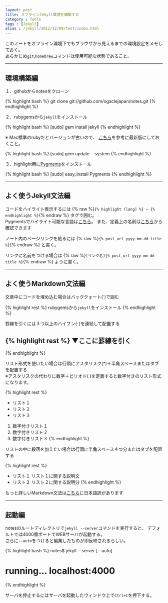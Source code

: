```yaml
---
layout: post
title: オフラインJekyll環境を構築する
category : Tools
tags : [Jekyll]
alias : /jekyll/2012/12/09/test/index.html
---
```


このノートをオフライン環境下でもブラウザから見えるまでの環境設定をメモしておく。  
あらかじめ`git`,`homebrew`コマンドは使用可能な状態であること。

-------------------------------
## 環境構築編 ##
１．githubからnotesをクローン

{% highlight bash %}
git clone git://github.com/ogaclejapan/notes.git
{% endhighlight %}

２．rubygemsから`jekyll`をインストール

{% highlight bash %}
[sudo] gem install jekyll
{% endhighlight %}

※ Mac標準のrubyだとバージョンが古いので、
[こちら](http://pplog.org/?p=2155)を参考に最新版にしておくこと。

{% highlight bash %}
[sudo] gem update --system
{% endhighlight %}

３．highlight用に[Pygments](http://pygments.org/)をインストール

{% highlight bash %}
[sudo] easy_install Pygments
{% endhighlight %}

-------------------------------
## よく使うJekyll文法編 ##
コードをハイライト表示するには
{% raw %}`{% highlight (lang) %} ~ {% endhighlight %}`{% endraw %}
タグで囲む。   
Pygmentsでハイライト可能な言語は[こちら](http://pygments.org/languages/)。
また、定義上の名前は[こちら](http://pygments.org/docs/lexers/)から確認できます

ノート内のページリンクを貼るには
{% raw %}`{% post_url yyyy-mm-dd-title %}`{% endraw %}
と書く。   

リンクに名前をつける場合は
{% raw %}`[リンク名]{% post_url yyyy-mm-dd-title %}`{% endraw %}
ように書く。

-------------------------------
## よく使うMarkdown文法編 ##
文章中にコードを埋め込む場合はバッククォート(\`)で囲む

{% highlight rest %}
rubygemsから`jekyll`をインストール
{% endhighlight %}

罫線を引くには３つ以上のハイフン(\-)を連続して配置する

{% highlight rest %}
▼ここに罫線を引く
-----------------
{% endhighlight %}

リスト形式を使いたい場合は行頭にアスタリスク(\*)＋半角スペースまたはタブを配置する  
※アスタリスクの代わりに数字＋ピリオド(\.)を定義すると数字付きのリスト形式になります。

{% highlight rest %}
* リスト１
* リスト２
* リスト３

1. 数字付きリスト１
2. 数字付きリスト２
3. 数字付きリスト３
{% endhighlight %}

リストの中に段落を加えたい場合は行頭に半角スペース４つ分またはタブを配置する

{% highlight rest %}
* リスト１
	リスト１に関する説明文
* リスト２
	リスト２に関する説明分
{% endhighlight %}


もっと詳しいMarkdown文法は[こちら](http://blog.2310.net/archives/6)に日本語訳があります

-------------------------------
## 起動編 ##
notesのルートディレクトリで`jekyll --server`コマンドを実行すると、
デフォルトでは4000番ポートでWEBサーバが起動する。  
さらに`--auto`をつけると編集したものが即反映されるらしい。

{% highlight bash %}
  notes$ jekyll --server [--auto]
  # running... localhost:4000
{% endhighlight %}

サーバを停止するにはサーバを起動したウィンドウ上で`Ctrl+C`を押下する。
